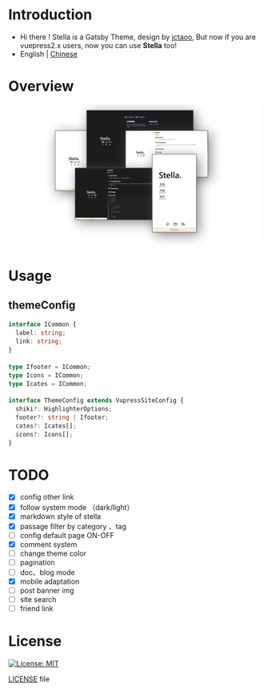 # Introduction
- Hi there ! Stella is a Gatsby Theme, design by [jctaoo](https://github.com/jctaoo), But now if you are vuepress2.x users, now you can use **Stella** too!
- English | [Chinese](./README_CN.md)
# Overview
![](./stella_cover.png)

# Usage
 
## themeConfig
```ts
interface ICommon {
  label: string;
  link: string;
}

type Ifooter = ICommon;
type Icons = ICommon;
type Icates = ICommon;

interface ThemeConfig extends VupressSiteConfig {
  shiki?: HighlighterOptions;
  footer?: string | Ifooter;
  cates?: Icates[];
  icons?: Icons[];
}
```


<!-- # Feature -->

# TODO
- [x] config other link
- [x] follow system mode （dark/light）
- [x] markdown style of stella
- [x] passage filter by category 、tag
- [ ] config default page ON-OFF
- [x] comment system
- [ ] change theme color
- [ ] pagination
- [ ] doc、blog mode 
- [x] mobile adaptation
- [ ] post banner img
- [ ] site search
- [ ] friend link

# License
[![License: MIT](https://img.shields.io/badge/License-0BSD-yellow.svg)](https://opensource.org/licenses/0BSD)


[LICENSE](https://github.com/SHUAXINDIARY/vuepress-theme-stella/blob/main/LICENSE) file
